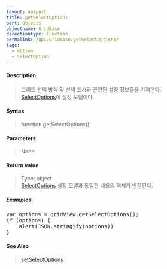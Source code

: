 ```yaml
---
layout: apipost
title: getSelectOptions
part: Objects
objectname: GridBase
directiontype: Function
permalink: /api/GridBase/getSelectOptions/
tags:
  - option
  - selectOption
---
```



#### Description

> 그리드 선택 방식 및 선택 표시와 관련된 설정 정보들을 가져온다. [SelectOptions](/api/types/SelectOptions/)이 설정 모델이다.

#### Syntax

> function getSelectOptions()

#### Parameters

> None

#### Return value

> Type: object  
> [SelectOptions](/api/types/SelectOptions/) 설정 모델과 동일한 내용의 객체가 반환된다.

##### Examples 

<pre class="prettyprint">
var options = gridView.getSelectOptions();
if (options) {
	alert(JSON.stringify(options))
}
</pre>

#### See Also
> [setSelectOptions](/api/GridBase/setSelectOptions)
